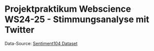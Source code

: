 # Projektpraktikum Webscience WS24-25 - Stimmungsanalyse mit Twitter

Data-Source: [Sentiment104 Dataset](https://www.kaggle.com/datasets/kazanova/sentiment140)

